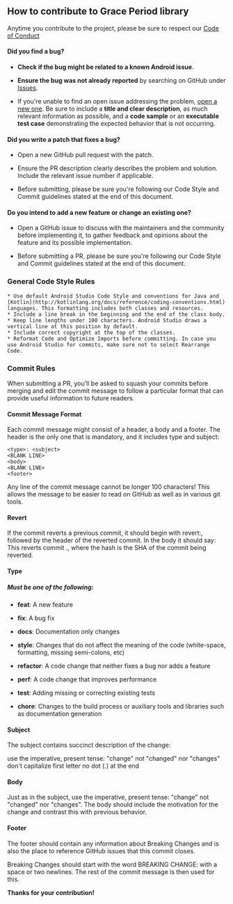 ## How to contribute to Grace Period library

Anytime you contribute to the project, please be sure to respect our [Code of Conduct](https://github.com/orionhealth/grace-period-android/blob/master/CODE_OF_CONDUCT.md)

#### **Did you find a bug?**

* **Check if the bug might be related to a known Android issue**.

* **Ensure the bug was not already reported** by searching on GitHub under [Issues](https://github.com/orionhealth/grace-period-android/issues).

* If you're unable to find an open issue addressing the problem, [open a new one](https://github.com/orionhealth/grace-period-android/issues/new). Be sure to include a **title and clear description**, as much relevant information as possible, and a **code sample** or an **executable test case** demonstrating the expected behavior that is not occurring.

#### **Did you write a patch that fixes a bug?**

* Open a new GitHub pull request with the patch.

* Ensure the PR description clearly describes the problem and solution. Include the relevant issue number if applicable.

* Before submitting, please be sure you're following our Code Style and Commit guidelines stated at the end of this document.

#### **Do you intend to add a new feature or change an existing one?**

* Open a GitHub issue to discuss with the maintainers and the community before implementing it, to gather feedback and opinions about the feature and its possible implementation.

* Before submitting a PR, please be sure you're following our Code Style and Commit guidelines stated at the end of this document.

### General Code Style Rules

    * Use default Android Studio Code Style and conventions for Java and [Kotlin](http://kotlinlang.org/docs/reference/coding-conventions.html) languages. This formatting includes both classes and resources.
    * Include a line break in the beginning and the end of the class body.
    * Keep line lengths under 100 characters. Android Studio draws a vertical line at this position by default.
    * Include correct copyright at the top of the classes.
    * Reformat Code and Optimize Imports before committing. In case you use Android Studio for commits, make sure not to select Rearrange Code.

### Commit Rules

When submitting a PR, you'll be asked to squash your commits before merging and edit the commit message to follow a particular format that can provide useful information to future readers.

#### Commit Message Format

Each commit message might consist of a header, a body and a footer. The header is the only one that is mandatory, and it includes type and subject:

```
<type>: <subject>
<BLANK LINE>
<body>
<BLANK LINE>
<footer>
```

Any line of the commit message cannot be longer 100 characters! This allows the message to be easier to read on GitHub as well as in various git tools.

#### Revert

If the commit reverts a previous commit, it should begin with revert:, followed by the header of the reverted commit. In the body it should say: This reverts commit <hash>., where the hash is the SHA of the commit being reverted.

#### Type

##### Must be one of the following:

* **feat**: A new feature

* **fix**: A bug fix

* **docs**: Documentation only changes

* **style**: Changes that do not affect the meaning of the code (white-space, formatting, missing semi-colons, etc)

* **refactor**: A code change that neither fixes a bug nor adds a feature

* **perf**: A code change that improves performance

* **test**: Adding missing or correcting existing tests

* **chore**: Changes to the build process or auxiliary tools and libraries such as documentation generation

#### Subject

The subject contains succinct description of the change:

use the imperative, present tense: "change" not "changed" nor "changes"
don't capitalize first letter
no dot (.) at the end

#### Body

Just as in the subject, use the imperative, present tense: "change" not "changed" nor "changes". The body should include the motivation for the change and contrast this with previous behavior.

#### Footer

The footer should contain any information about Breaking Changes and is also the place to reference GitHub issues that this commit closes.

Breaking Changes should start with the word BREAKING CHANGE: with a space or two newlines. The rest of the commit message is then used for this.

**Thanks for your contribution!**